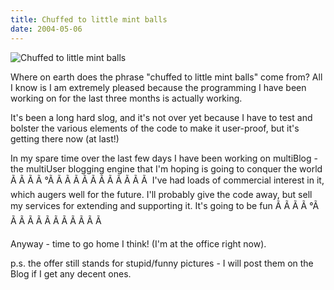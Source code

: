 ```yaml
---
title: Chuffed to little mint balls
date: 2004-05-06
---
```


![Chuffed to little mint balls](https://source.unsplash.com/LuQ2ex5HY3c/1600x900)

Where on earth does the phrase "chuffed to little mint balls" come from? All I know is I am extremely pleased because the programming I have been working on for the last three months is actually working.

It's been a long hard slog, and it's not over yet because I have to test and bolster the various elements of the code to make it user-proof, but it's getting there now (at last!)

In my spare time over the last few days I have been working on multiBlog - the multiUser blogging engine that I'm hoping is going to conquer the world Ã Ã Ã Ã °Ã Ã Ã Ã Ã Ã Ã Ã Ã Ã Ã Ã  I've had loads of commercial interest in it, which augers well for the future. I'll probably give the code away, but sell my services for extending and supporting it. It's going to be fun Ã Ã Ã Ã °Ã Ã Ã Ã Ã Ã Ã Ã Ã Ã Ã Ã 

Anyway - time to go home I think! (I'm at the office right now).

p.s. the offer still stands for stupid/funny pictures - I will post them on the Blog if I get any decent ones.
